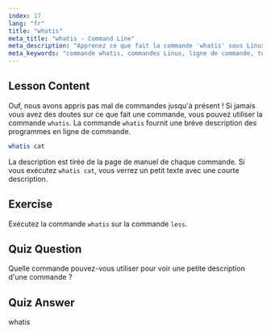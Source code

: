 ```yaml
---
index: 17
lang: "fr"
title: "whatis"
meta_title: "whatis - Command Line"
meta_description: "Apprenez ce que fait la commande 'whatis' sous Linux. Obtenez rapidement de brèves descriptions des commandes. Essentiel pour les débutants afin de comprendre les commandes Linux."
meta_keywords: "commande whatis, commandes Linux, ligne de commande, tutoriel Linux, Linux pour débutants, description de commande, guide Linux"
---
```


## Lesson Content

Ouf, nous avons appris pas mal de commandes jusqu'à présent ! Si jamais vous avez des doutes sur ce que fait une commande, vous pouvez utiliser la commande `whatis`. La commande `whatis` fournit une brève description des programmes en ligne de commande.

```bash
whatis cat
```

La description est tirée de la page de manuel de chaque commande. Si vous exécutez `whatis cat`, vous verrez un petit texte avec une courte description.

## Exercise

Exécutez la commande `whatis` sur la commande `less`.

## Quiz Question

Quelle commande pouvez-vous utiliser pour voir une petite description d'une commande ?

## Quiz Answer

whatis
